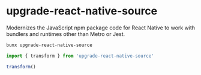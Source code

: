 # upgrade-react-native-source

Modernizes the JavaScript npm package code for React Native to work with bundlers and runtimes other than Metro or Jest.

```sh
bunx upgrade-react-native-source
```

```ts
import { transform } from 'upgrade-react-native-source'

transform()
```